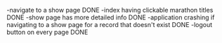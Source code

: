 -navigate to a show page DONE
    -index having clickable marathon titles DONE
    -show page has more detailed info DONE
-application crashing if navigating to a show page for a record that doesn't exist DONE
-logout button on every page DONE